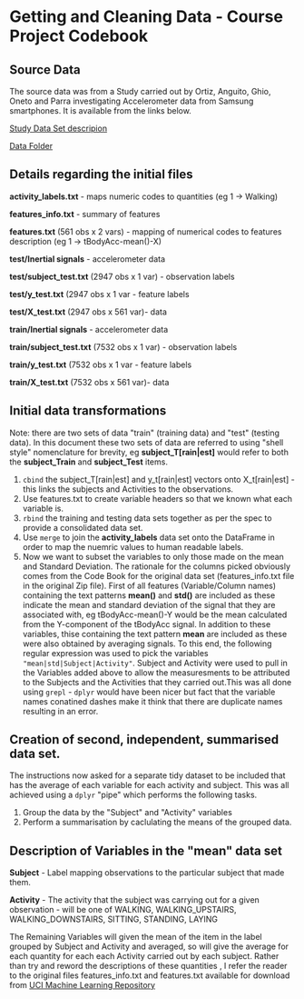 # Getting and Cleaning Data - Course Project Codebook 

## Source Data

The source data was from a Study carried out by Ortiz, Anguito, Ghio, Oneto and Parra investigating Accelerometer data from Samsung smartphones. It is available from the links below.

[Study Data Set descripion](ihttp://archive.ics.uci.edu/ml/datasets/Human+Activity+Recognition+Using+Smartphones#)

[Data Folder](http://archive.ics.uci.edu/ml/machine-learning-databases/00240/)

## Details regarding the initial files 

**activity_labels.txt** - maps numeric codes to quantities (eg 1 -> Walking)

**features_info.txt** - summary of features

**features.txt** (561 obs x 2 vars) - mapping of numerical codes to features description (eg 1 -> tBodyAcc-mean()-X)

**test/Inertial signals** - accelerometer data

**test/subject_test.txt** (2947 obs x 1 var) - observation labels

**test/y_test.txt** (2947 obs x 1 var  - feature labels

**test/X_test.txt**  (2947 obs x 561 var)- data

**train/Inertial signals** - accelerometer data

**train/subject_test.txt** (7532 obs x 1 var) - observation labels

**train/y_test.txt** (7532 obs x 1 var  - feature labels

**train/X_test.txt**  (7532 obs x 561 var)- data

## Initial data transformations 

Note: there are two sets of data "train" (training data) and "test" (testing data). In this document these two sets of data are referred to using "shell style" nomenclature for brevity, eg **subject_T[rain|est]** would refer to both the **subject_Train** and **subject_Test** items.
1. `cbind` the subject_T[rain|est] and y_t[rain|est] vectors onto X_t[rain|est] - this links the subjects and Activities to the observations.
2. Use features.txt to create variable headers so that we known what each variable is.
3. `rbind` the training and testing data sets together as per the spec to provide a consolidated data set.
4. Use `merge` to join the **activity_labels** data set onto the DataFrame in order to map the nuemric values to human readable labels.
5. Now we want to subset the variables to only those made on the mean and Standard Deviation. The rationale for the columns picked obviously comes from the Code Book for the original data set (features_info.txt file in the original Zip file). First of all features (Variable/Column names) containing the text patterns **mean()** and **std()** are included as these indicate the mean and standard deviation of the signal that they are associated with, eg tBodyAcc-mean()-Y would be the mean calculated from the Y-component of the tBodyAcc signal. In addition to these variables, thise containing the text pattern **mean** are included as these were also obtained by averaging signals. To this end, the following regular expression was used to pick the variables `"mean|std|Subject|Activity"`. Subject and Activity were used to pull in the Variables added above to allow the measuresments to be attributed to the Subjects and the Activities that they carried out.This was all done using `grepl` - `dplyr` would have been nicer but fact that the variable names conatined dashes  make it think that there are duplicate names resulting in an error.

## Creation of second, independent, summarised data set.
The instructions now asked for a separate tidy dataset to be included that has the average of each variable for each activity and subject. This was all achieved using a  `dplyr` "pipe" which performs the following tasks.

1. Group the data by the "Subject" and "Activity" variables
2. Perform a summarisation by caclulating the means of the grouped data.


## Description of Variables in the "mean" data set

**Subject** - Label mapping observations to the particular subject that made them.

**Activity** - The activity that the subject was carrying out for a given observation - will be one of WALKING, WALKING_UPSTAIRS, WALKING_DOWNSTAIRS, SITTING, STANDING, LAYING

The Remaining Variables will given the mean of the item in the label grouped by Subject and Activity and averaged, so will give the average for each quantity for each each Activity carried out by each subject. Rather than try and reword the descriptions of these quantities , I refer the reader to the original files features_info.txt and features.txt available for download from [UCI Machine Learning Repository](http://archive.ics.uci.edu/ml/datasets/Human+Activity+Recognition+Using+Smartphones#)
